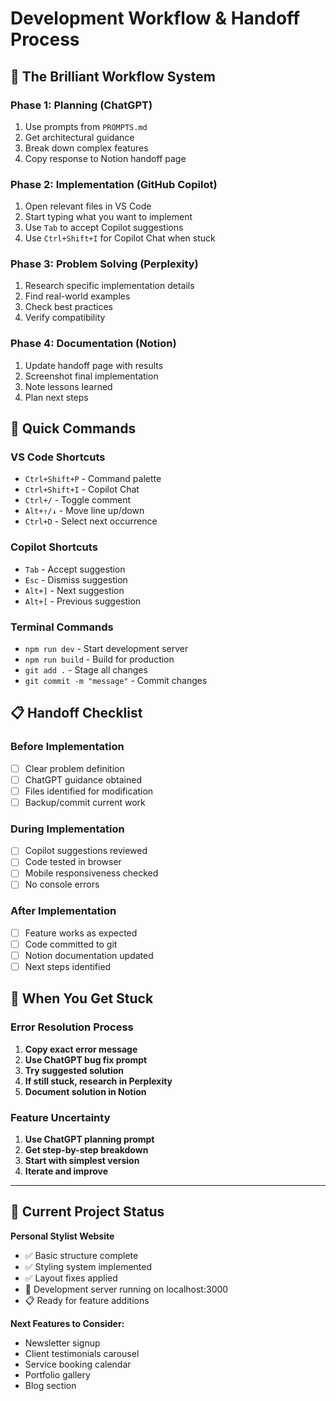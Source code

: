 # Development Workflow & Handoff Process

## 🔄 **The Brilliant Workflow System**

### **Phase 1: Planning (ChatGPT)**
1. Use prompts from `PROMPTS.md`
2. Get architectural guidance
3. Break down complex features
4. Copy response to Notion handoff page

### **Phase 2: Implementation (GitHub Copilot)**
1. Open relevant files in VS Code
2. Start typing what you want to implement
3. Use `Tab` to accept Copilot suggestions
4. Use `Ctrl+Shift+I` for Copilot Chat when stuck

### **Phase 3: Problem Solving (Perplexity)**
1. Research specific implementation details
2. Find real-world examples
3. Check best practices
4. Verify compatibility

### **Phase 4: Documentation (Notion)**
1. Update handoff page with results
2. Screenshot final implementation
3. Note lessons learned
4. Plan next steps

## 🎯 **Quick Commands**

### **VS Code Shortcuts**
- `Ctrl+Shift+P` - Command palette
- `Ctrl+Shift+I` - Copilot Chat
- `Ctrl+/` - Toggle comment
- `Alt+↑/↓` - Move line up/down
- `Ctrl+D` - Select next occurrence

### **Copilot Shortcuts**
- `Tab` - Accept suggestion
- `Esc` - Dismiss suggestion
- `Alt+]` - Next suggestion
- `Alt+[` - Previous suggestion

### **Terminal Commands**
- `npm run dev` - Start development server
- `npm run build` - Build for production
- `git add .` - Stage all changes
- `git commit -m "message"` - Commit changes

## 📋 **Handoff Checklist**

### **Before Implementation**
- [ ] Clear problem definition
- [ ] ChatGPT guidance obtained
- [ ] Files identified for modification
- [ ] Backup/commit current work

### **During Implementation**
- [ ] Copilot suggestions reviewed
- [ ] Code tested in browser
- [ ] Mobile responsiveness checked
- [ ] No console errors

### **After Implementation**
- [ ] Feature works as expected
- [ ] Code committed to git
- [ ] Notion documentation updated
- [ ] Next steps identified

## 🚨 **When You Get Stuck**

### **Error Resolution Process**
1. **Copy exact error message**
2. **Use ChatGPT bug fix prompt**
3. **Try suggested solution**
4. **If still stuck, research in Perplexity**
5. **Document solution in Notion**

### **Feature Uncertainty**
1. **Use ChatGPT planning prompt**
2. **Get step-by-step breakdown**
3. **Start with simplest version**
4. **Iterate and improve**

---

## 📱 **Current Project Status**

**Personal Stylist Website**
- ✅ Basic structure complete
- ✅ Styling system implemented  
- ✅ Layout fixes applied
- 🔄 Development server running on localhost:3000
- 📋 Ready for feature additions

**Next Features to Consider:**
- Newsletter signup
- Client testimonials carousel
- Service booking calendar
- Portfolio gallery
- Blog section